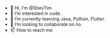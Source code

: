 - 👋 Hi, I’m @ShevTim
- 👀 I’m interested in code.
- 🌱 I’m currently learning Java, Python, Flutter.
- 💞️ I’m looking to collaborate on no.
- 📫 How to reach me 

<!---
ShevTim/ShevTim is a ✨ special ✨ repository because its `README.md` (this file) appears on your GitHub profile.
You can click the Preview link to take a look at your changes.
--->
